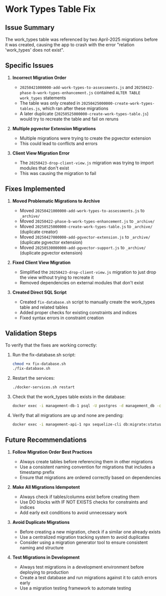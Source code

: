 # Work Types Table Fix

## Issue Summary

The work_types table was referenced by two April-2025 migrations before it was created, causing the app to crash with the error "relation 'work_types' does not exist".

## Specific Issues

1. **Incorrect Migration Order**
   - `20250421000000-add-work-types-to-assessments.js` and `20250422-phase-b-work-types-enhancement.js` contained `ALTER TABLE work_types` statements
   - The table was only created in `20250425000000-create-work-types-tables.js`, which ran after these migrations
   - A later duplicate (`20250525000000-create-work-types-table.js`) would try to recreate the table and fail on reruns

2. **Multiple pgvector Extension Migrations**
   - Multiple migrations were trying to create the pgvector extension
   - This could lead to conflicts and errors

3. **Client View Migration Error**
   - The `20250423-drop-client-view.js` migration was trying to import modules that don't exist
   - This was causing the migration to fail

## Fixes Implemented

1. **Moved Problematic Migrations to Archive**
   - Moved `20250421000000-add-work-types-to-assessments.js` to `_archive/`
   - Moved `20250422-phase-b-work-types-enhancement.js` to `_archive/`
   - Moved `20250525000000-create-work-types-table.js` to `_archive/` (duplicate creator)
   - Moved `20250427000000-add-pgvector-extension.js` to `_archive/` (duplicate pgvector extension)
   - Moved `20250530000000-add-pgvector-support.js` to `_archive/` (duplicate pgvector extension)

2. **Fixed Client View Migration**
   - Simplified the `20250423-drop-client-view.js` migration to just drop the view without trying to recreate it
   - Removed dependencies on external modules that don't exist

3. **Created Direct SQL Script**
   - Created `fix-database.sh` script to manually create the work_types table and related tables
   - Added proper checks for existing constraints and indices
   - Fixed syntax errors in constraint creation

## Validation Steps

To verify that the fixes are working correctly:

1. Run the fix-database.sh script:
   ```bash
   chmod +x fix-database.sh
   ./fix-database.sh
   ```

2. Restart the services:
   ```bash
   ./docker-services.sh restart
   ```

3. Check that the work_types table exists in the database:
   ```bash
   docker exec -i management-db-1 psql -U postgres -d management_db -c "\d work_types"
   ```

4. Verify that all migrations are up and none are pending:
   ```bash
   docker exec -i management-api-1 npx sequelize-cli db:migrate:status
   ```

## Future Recommendations

1. **Follow Migration Order Best Practices**
   - Always create tables before referencing them in other migrations
   - Use a consistent naming convention for migrations that includes a timestamp prefix
   - Ensure that migrations are ordered correctly based on dependencies

2. **Make All Migrations Idempotent**
   - Always check if tables/columns exist before creating them
   - Use DO blocks with IF NOT EXISTS checks for constraints and indices
   - Add early exit conditions to avoid unnecessary work

3. **Avoid Duplicate Migrations**
   - Before creating a new migration, check if a similar one already exists
   - Use a centralized migration tracking system to avoid duplicates
   - Consider using a migration generator tool to ensure consistent naming and structure

4. **Test Migrations in Development**
   - Always test migrations in a development environment before deploying to production
   - Create a test database and run migrations against it to catch errors early
   - Use a migration testing framework to automate testing
